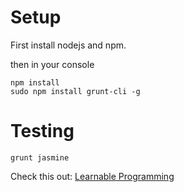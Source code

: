 Setup
=====

First install nodejs and npm.

then in your console
```
npm install
sudo npm install grunt-cli -g    
```

Testing
=======

```
grunt jasmine
```
Check this out: [Learnable Programming](http://worrydream.com/LearnableProgramming)
